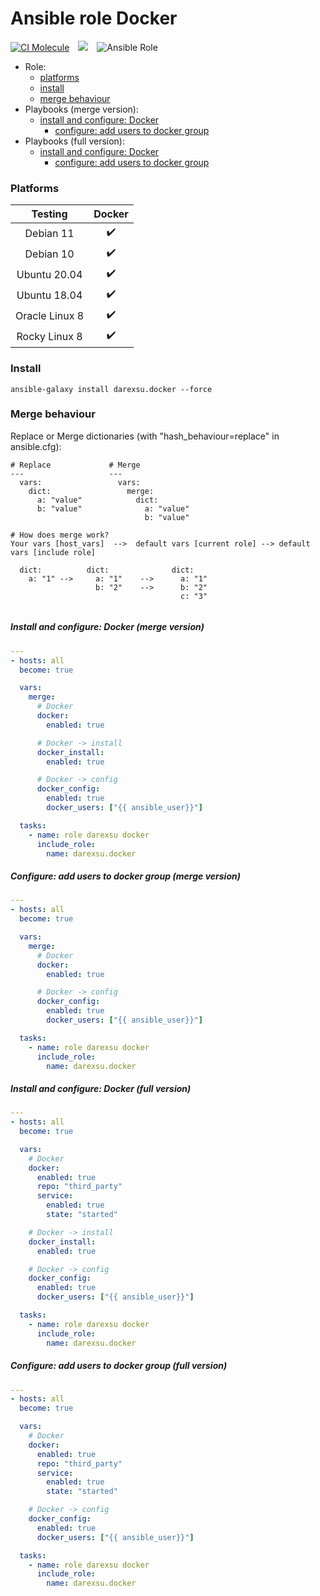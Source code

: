 # Ansible role Docker

[![CI Molecule](https://github.com/darexsu/ansible-role-docker/actions/workflows/ci.yml/badge.svg)](https://github.com/darexsu/ansible-role-docker/actions/workflows/ci.yml)&emsp;![](https://img.shields.io/static/v1?label=idempotence&message=ok&color=success)&emsp;![Ansible Role](https://img.shields.io/ansible/role/d/58156?color=blue&label=downloads)

  - Role:
      - [platforms](#platforms)
      - [install](#install)
      - [merge behaviour](#merge-behaviour)
  - Playbooks (merge version):
      - [install and configure: Docker](#install-and-configure-docker-merge-version)
        - [configure: add users to docker group](#configure-add-users-to-docker-group-merge-version)
  - Playbooks (full version):
      - [install and configure: Docker](#install-and-configure-docker-full-version)
        - [configure: add users to docker group](#configure-add-users-to-docker-group-full-version)

### Platforms

|  Testing         |  Docker            |
| :--------------: | :----------------: |
| Debian 11        |:heavy_check_mark:  |
| Debian 10        |:heavy_check_mark:  |
| Ubuntu 20.04     |:heavy_check_mark:  |
| Ubuntu 18.04     |:heavy_check_mark:  |
| Oracle Linux 8   |:heavy_check_mark:  |
| Rocky Linux 8    |:heavy_check_mark:  |  

### Install
```
ansible-galaxy install darexsu.docker --force
```

### Merge behaviour

Replace or Merge dictionaries (with "hash_behaviour=replace" in ansible.cfg):
```
# Replace             # Merge
---                   ---
  vars:                 vars:
    dict:                 merge:
      a: "value"            dict: 
      b: "value"              a: "value" 
                              b: "value"

# How does merge work?
Your vars [host_vars]  -->  default vars [current role] --> default vars [include role]
  
  dict:          dict:              dict:
    a: "1" -->     a: "1"    -->      a: "1"
                   b: "2"    -->      b: "2"
                                      c: "3"
    
```
##### Install and configure: Docker (merge version)
```yaml
---
- hosts: all
  become: true

  vars:
    merge:
      # Docker
      docker:
        enabled: true

      # Docker -> install
      docker_install:
        enabled: true

      # Docker -> config
      docker_config:
        enabled: true
        docker_users: ["{{ ansible_user}}"]

  tasks:
    - name: role darexsu docker
      include_role:
        name: darexsu.docker
```
##### Configure: add users to docker group (merge version)
```yaml
---
- hosts: all
  become: true

  vars:
    merge:
      # Docker
      docker:
        enabled: true

      # Docker -> config
      docker_config:
        enabled: true
        docker_users: ["{{ ansible_user}}"]

  tasks:
    - name: role darexsu docker
      include_role:
        name: darexsu.docker
```
##### Install and configure: Docker (full version)
```yaml
---
- hosts: all
  become: true

  vars:
    # Docker
    docker:
      enabled: true
      repo: "third_party"
      service:
        enabled: true
        state: "started"

    # Docker -> install
    docker_install:
      enabled: true

    # Docker -> config
    docker_config:
      enabled: true
      docker_users: ["{{ ansible_user}}"]

  tasks:
    - name: role darexsu docker
      include_role:
        name: darexsu.docker
```
##### Configure: add users to docker group (full version)
```yaml
---
- hosts: all
  become: true

  vars:    
    # Docker
    docker:
      enabled: true
      repo: "third_party"
      service:
        enabled: true
        state: "started"

    # Docker -> config
    docker_config:
      enabled: true
      docker_users: ["{{ ansible_user}}"]

  tasks:
    - name: role darexsu docker
      include_role:
        name: darexsu.docker
```
